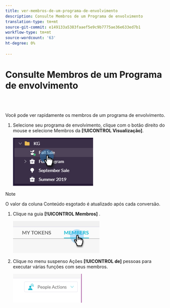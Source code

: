 ```yaml
---
title: ver-membros-de-um-programa-de-envolvimento
description: Consulte Membros de um Programa de envolvimento
translation-type: tm+mt
source-git-commit: e149133a5383faaef5e9c9b7775ae36e633ed7b1
workflow-type: tm+mt
source-wordcount: '63'
ht-degree: 0%

---
```



# Consulte Membros de um Programa de envolvimento

<br> 

Você pode ver rapidamente os membros de um programa de envolvimento.

1. Selecione seu programa de envolvimento, clique com o botão direito do mouse e selecione Membros da **[!UICONTROL Visualização]**.

   ![Imagem Um](/help/sky/assets/engagement-programs/see-members-of-an-engagement-program/see-members-of-an-engagement-program-1.png)

>[!NOTE]
>
>O valor da coluna Conteúdo  esgotado é atualizado após cada conversão.

1. Clique na guia **[!UICONTROL Membros]** .

   ![Imagem dois](/help/sky/assets/engagement-programs/see-members-of-an-engagement-program/see-members-of-an-engagement-program-2.png)

1. Clique no menu suspenso Ações **[!UICONTROL de]** pessoas para executar várias funções com seus membros.

   ![Imagem Três](/help/sky/assets/engagement-programs/see-members-of-an-engagement-program/see-members-of-an-engagement-program-3.png)
